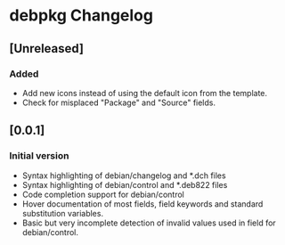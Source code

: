 <!-- Keep a Changelog guide -> https://keepachangelog.com -->

# debpkg Changelog

## [Unreleased]
### Added
- Add new icons instead of using the default icon from the template.
- Check for misplaced "Package" and "Source" fields.


## [0.0.1]
### Initial version

- Syntax highlighting of debian/changelog and *.dch files
- Syntax highlighting of debian/control and *.deb822 files
- Code completion support for debian/control
- Hover documentation of most fields, field keywords and standard substitution variables.
- Basic but very incomplete detection of invalid values used in field for debian/control.
